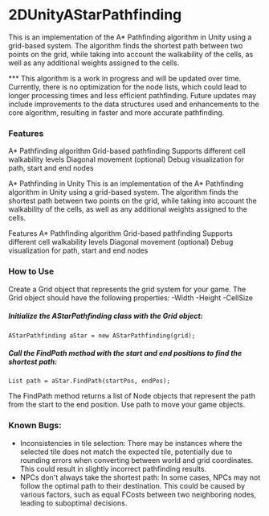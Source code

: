 # 2DUnityAStarPathfinding

This is an implementation of the A* Pathfinding algorithm in Unity using a grid-based system. The algorithm finds the shortest path between two points on the grid, while taking into account the walkability of the cells, as well as any additional weights assigned to the cells.

*** This algorithm is a work in progress and will be updated over time. Currently, there is no optimization for the node lists, which could lead to longer processing times and less efficient pathfinding. Future updates may include improvements to the data structures used and enhancements to the core algorithm, resulting in faster and more accurate pathfinding.


### Features
A* Pathfinding algorithm
Grid-based pathfinding
Supports different cell walkability levels
Diagonal movement (optional)
Debug visualization for path, start and end nodes


A* Pathfinding in Unity
This is an implementation of the A* Pathfinding algorithm in Unity using a grid-based system. The algorithm finds the shortest path between two points on the grid, while taking into account the walkability of the cells, as well as any additional weights assigned to the cells.

Features
A* Pathfinding algorithm
Grid-based pathfinding
Supports different cell walkability levels
Diagonal movement (optional)
Debug visualization for path, start and end nodes

### How to Use
Create a Grid object that represents the grid system for your game. The Grid object should have the following properties:
-Width
-Height
-CellSize
##### Initialize the AStarPathfinding class with the Grid object:
<pre><code>AStarPathfinding aStar = new AStarPathfinding(grid);</code></pre>
##### Call the FindPath method with the start and end positions to find the shortest path:

<pre><code>List<AStarPathfinding.Node> path = aStar.FindPath(startPos, endPos);</code></pre>
The FindPath method returns a list of Node objects that represent the path from the start to the end position.
Use path to move your game objects.


### Known Bugs: 
- Inconsistencies in tile selection: There may be instances where the selected tile does not match the expected tile, potentially due to rounding errors when converting between world and grid coordinates. This could result in slightly incorrect pathfinding results.
- NPCs don't always take the shortest path: In some cases, NPCs may not follow the optimal path to their destination. This could be caused by various factors, such as equal FCosts between two neighboring nodes, leading to suboptimal decisions.
